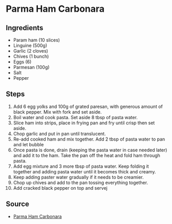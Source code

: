 # Parma Ham Carbonara

## Ingredients

* Param ham (10 slices)
* Linguine (500g)
* Garlic (2 cloves)
* Chives (1 bunch)
* Eggs (6)
* Parmesan (100g)
* Salt
* Pepper

## Steps

1. Add 6 egg yolks and 100g of grated paresan, with generous amount of black pepper. Mix with fork and set aside.
2. Boil water and cook pasta. Set aside 8 tbsp of pasta water.
3. Slice ham into strips, place in frying pan and fry until crisp then set aside.
4. Chop garlic and put in pan until translucent.
5. Re-add cooked ham and mix together. Add 2 tbsp of pasta water to pan and let bubble
6. Once pasta is done, drain (keeping the pasta water in case needed later) and add it to the ham. Take the pan off the heat and fold ham through pasta.
7. Add egg mixture and 3 more tbsp of pasta water. Keep folding it together and adding pasta water until it becomes thick and creamy.
8. Keep adding paster water gradually if it needs to be creamier.
9. Chop up chives and add to the pan tossing everything together.
10. Add cracked black pepper on top and servej

## Source

* [Parma Ham Carbonara](http://www.mobkitchen.co.uk/recipes/parma-ham-carbonara)
